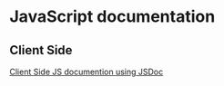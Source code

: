 # JavaScript documentation

## Client Side

<a href="/JSDoc/index.html" target="_blank">Client Side JS documention using JSDoc</a>
